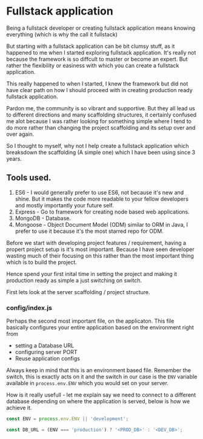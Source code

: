 # Fullstack application

Being a fullstack developer or creating fullstack application means knowing everything (which is why the call it fullstack)

But starting with a fullstack application can be bit clumsy stuff, as it happened to me when I started exploring fullstack application. It's really not because the framework is so diffcult to master or become an expert. But rather the flexibility or easiness with which you can create a fullstack application.

This really happened to when I started, I knew the framework but did not have clear path on how I should proceed with in creating production ready fullstack application.

Pardon me, the community is so vibrant and supportive. But they all lead us to different directions and many scaffolding structures, it certainly confused me alot because I was rather looking for something simple where I tend to do more rather than changing the project scaffolding and its setup over and over again.

So I thought to myself, why not I help create a fullstack application which breaksdown the scaffolding (A simple one) which I have been using since 3 years.

## Tools used.

1. ES6 - I would generally prefer to use ES6, not because it's new and shine. But it makes the code more readable to your fellow developers and mostly importantly your future self.
2. Express - Go to framework for creating node based web applications.
3. MongoDB - Database.
4. Mongoose - Object Document Model (ODM) similar to ORM in Java, I prefer to use it because it's the most starred repo for ODM.

Before we start with developing project features / requirement, having a propert project setup is it's most important. Because I have seen developer wasting much of their focusing on this rather than the most important thing which is to build the project.

Hence spend your first inital time in setting the project and making it production ready as simple a just switching on switch.

First lets look at the server scaffolding / project structure.

### config/index.js

Perhaps the second most important file, on the applicaton. This file basically configures your entire application based on the environment right from 

- setting a Database URL
- configuring server PORT
- Reuse application configs

Always keep in mind that this is an environment based file. Remember the switch, this is exactly acts on it and the switch in our case is the `ENV` variable available in `process.env.ENV` which you would set on your server.

How is it really usefull - let me explain say we need to connect to a different database depending on where the application is served, below is how we achieve it.

```javascript
const ENV = process.env.ENV || 'development';

const DB_URL = (ENV === 'production') ? '<PROD_DB>' : '<DEV_DB>';
```




